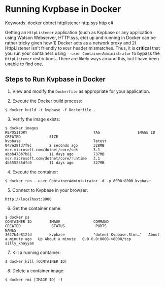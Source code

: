 # Running Kvpbase in Docker

Keywords: docker dotnet httplistener http.sys http c#

Getting an ```HttpListener``` application (such as Kvpbase or any application using Watson Webserver, HTTP.sys, etc) up and running in Docker can be rather tricky given how 1) Docker acts as a network proxy and 2) HttpListener isn't friendly to ```HOST``` header mismatches.  Thus, it is **critical** that you run your containers using ```--user ContainerAdministrator``` to bypass the ```HttpListener``` restrictions.  There are likely ways around this, but I have been unable to find one.  

## Steps to Run Kvpbase in Docker

1) View and modify the ```Dockerfile``` as appropriate for your application.

2) Execute the Docker build process:
```
$ docker build -t kvpbase -f Dockerfile .
```

3) Verify the image exists:
```
$ docker images
REPOSITORY                              TAG                 IMAGE ID            CREATED             SIZE
kvpbase                                 latest              047e29f37f9c        2 seconds ago       328MB
mcr.microsoft.com/dotnet/core/sdk       3.1                 abbb476b7b81        11 days ago         737MB
mcr.microsoft.com/dotnet/core/runtime   3.1                 4b555235dfc0        11 days ago         327MB
```
 
4) Execute the container:
```
$ docker run --user ContainerAdministrator -d -p 8000:8000 kvpbase 
```

5) Connect to Kvpbase in your browser: 
```
http://localhost:8000
```

6) Get the container name:
```
$ docker ps
CONTAINER ID        IMAGE               COMMAND                  CREATED              STATUS              PORTS                    NAMES
3627b4e812fd        kvpbase             "dotnet Kvpbase.Stor…"   About a minute ago   Up About a minute   0.0.0.0:8000->8000/tcp   silly_khayyam
```

7) Kill a running container:
```
$ docker kill [CONTAINER ID]
```

8) Delete a container image:
```
$ docker rmi [IMAGE ID] -f
```
